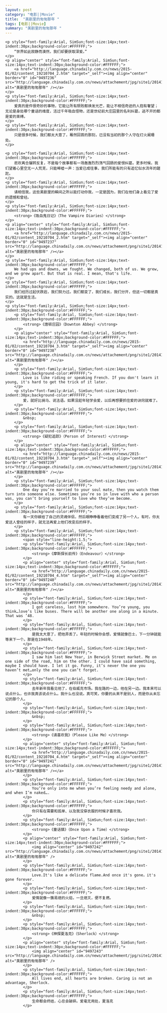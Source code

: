 ```yaml
---
layout: post
category: "电影||Movie"
title:  "美剧里的匆匆那年 "
tags: [电影||Movie]
summary: "美剧里的匆匆那年 "
---
```

	<p style="font-family:Arial, SimSun;font-size:14px;text-indent:30px;background-color:#FFFFFF;">
		“世界如此寂静而漠然，我们却要获取深爱。”
	</p>
	<p align="center" style="font-family:Arial, SimSun;font-size:14px;text-indent:30px;background-color:#FFFFFF;">
		<a href="http://language.chinadaily.com.cn/news/2015-01/02/content_19210704_2.htm" target="_self"><img align="center" border="0" id="9497236" src="http://language.chinadaily.com.cn/news/attachement/jpg/site1/20141231/00221910993f160df3051b.jpg" alt="美剧里的匆匆那年" /></a>
	</p>
	<p style="font-family:Arial, SimSun;font-size:14px;text-indent:30px;background-color:#FFFFFF;">
		爱真的是件很奇妙的事物，它能让所有颓败都焕发光芒，能让不相信奇迹的人抱有奢望；无论是身处哪个童话的维度，活过千年吸血怪物，还是世纪前大庄园里的名利纠葛，逃不开的都是爱的束缚。
	</p>
	<p style="font-family:Arial, SimSun;font-size:14px;text-indent:30px;background-color:#FFFFFF;">
		只是很多时候，我们都太大意了，蓦然回首的那刻，已没有当初的那个人守在灯火阑珊处。
	</p>

	<p style="font-family:Arial, SimSun;font-size:14px;text-indent:30px;background-color:#FFFFFF;">
		悲欢离合辗转反复，不是每个故事都有一场轰轰烈烈荡气回肠的爱恨纠葛。更多时候，我们望着心里空无一人荒芜，只能唏嘘一声：当爱已成往事，我们所能有的只有追忆似水流年的蹉跎。
	</p>
	<p style="font-family:Arial, SimSun;font-size:14px;text-indent:30px;background-color:#FFFFFF;">
		请相信我，这些美剧里的瞬间之所以能打动你我，一定是因为，我们在他们身上看见了爱的遗憾和曾经。
	</p>
	<p style="font-family:Arial, SimSun;font-size:14px;text-indent:30px;background-color:#FFFFFF;">
		<strong>《吸血鬼日记》（The Vampire Diaries）</strong>
	</p>
	<p align="center" style="font-family:Arial, SimSun;font-size:14px;text-indent:30px;background-color:#FFFFFF;">
		<a href="http://language.chinadaily.com.cn/news/2015-01/02/content_19210704_2.htm" target="_self"><img align="center" border="0" id="9497237" src="http://language.chinadaily.com.cn/news/attachement/png/site1/20141231/00221910993f160df31a1c.png" alt="美剧里的匆匆那年" /></a>
	</p>
	<p style="font-family:Arial, SimSun;font-size:14px;text-indent:30px;background-color:#FFFFFF;">
		We had ups and downs, we fought. We changed, both of us. We grew, and we grew apart. But that is real. I mean, that's life.
	</p>
	<p style="font-family:Arial, SimSun;font-size:14px;text-indent:30px;background-color:#FFFFFF;">
		我们经历过起伏跌宕，我们努力过。我们都变了，我们成长，我们分开，但这一切都是真实的。这就是生活。
	</p>
	<p style="font-family:Arial, SimSun;font-size:14px;text-indent:30px;background-color:#FFFFFF;">
		<p style="font-family:Arial, SimSun;font-size:14px;text-indent:30px;background-color:#FFFFFF;">
			<strong>《唐顿庄园》（Downton Abbey）</strong>
		</p>
		<p align="center" style="font-family:Arial, SimSun;font-size:14px;text-indent:30px;background-color:#FFFFFF;">
			<a href="http://language.chinadaily.com.cn/news/2015-01/02/content_19210704_3.htm" target="_self"><img align="center" border="0" id="9497238" src="http://language.chinadaily.com.cn/news/attachement/png/site1/20141231/00221910993f160df34b1d.png" alt="美剧里的匆匆那年" /></a>
		</p>
		<p style="font-family:Arial, SimSun;font-size:14px;text-indent:30px;background-color:#FFFFFF;">
			Love is like riding or speaking French. If you don't learn it young, it's hard to get the trick of it later.
		</p>
		<p style="font-family:Arial, SimSun;font-size:14px;text-indent:30px;background-color:#FFFFFF;">
			爱，就好比骑马、说法语。如果没趁年轻学会爱，以后再想要抓住爱的诀窍就难了。
		</p>
		<p style="font-family:Arial, SimSun;font-size:14px;text-indent:30px;background-color:#FFFFFF;">
			&nbsp;
		</p>
		<p style="font-family:Arial, SimSun;font-size:14px;text-indent:30px;background-color:#FFFFFF;">
			<strong>《疑犯追踪》（Person of Interest）</strong>
		</p>
		<p align="center" style="font-family:Arial, SimSun;font-size:14px;text-indent:30px;background-color:#FFFFFF;">
			<a href="http://language.chinadaily.com.cn/news/2015-01/02/content_19210704_3.htm" target="_self"><img align="center" border="0" id="9497239" src="http://language.chinadaily.com.cn/news/attachement/jpg/site1/20141231/00221910993f160df3941e.jpg" alt="美剧里的匆匆那年" /></a>
		</p>
		<p style="font-family:Arial, SimSun;font-size:14px;text-indent:30px;background-color:#FFFFFF;">
			One day you’re married to your soul mate, then you watch them turn into someone else. Sometimes you’re so in love with who a person was, you can’t bring yourself to love who they’ve become.
		</p>
		<p style="font-family:Arial, SimSun;font-size:14px;text-indent:30px;background-color:#FFFFFF;">
			有一天你嫁给了自己的灵魂伴侣，然后眼睁睁看着他们变成了另一个人。有时，你太爱这人曾经的样子，就无法再爱上他们改变后的样子。
		</p>
		<p style="font-family:Arial, SimSun;font-size:14px;text-indent:30px;background-color:#FFFFFF;">
			<span style="line-height:1.5;">
			<p style="font-family:Arial, SimSun;font-size:14px;text-indent:30px;background-color:#FFFFFF;">
				<strong>《摩斯探长前传》（Endeavour）</strong>
			</p>
			<p align="center" style="font-family:Arial, SimSun;font-size:14px;text-indent:30px;background-color:#FFFFFF;">
				<a href="http://language.chinadaily.com.cn/news/2015-01/02/content_19210704_4.htm" target="_self"><img align="center" border="0" id="9497240" src="http://language.chinadaily.com.cn/news/attachement/jpg/site1/20141231/00221910993f160df3db1f.jpg" alt="美剧里的匆匆那年" /></a>
			</p>
			<p style="font-family:Arial, SimSun;font-size:14px;text-indent:30px;background-color:#FFFFFF;">
				I got careless, lost him somewhere. You’re young, you think…love’s like buses. There will be another one along in a minute. That was ’48.
			</p>
			<p style="font-family:Arial, SimSun;font-size:14px;text-indent:30px;background-color:#FFFFFF;">
				是我太大意了，把他弄丢了。年轻的时候你会想，爱情就像巴士，下一分钟就能等来下一个。那是在1948年。
			</p>
			<p style="font-family:Arial, SimSun;font-size:14px;text-indent:30px;background-color:#FFFFFF;">
				I saw him last New Year, in Berwick Street market. Me on one side of the road, him on the other. I could have said something, maybe I should have. I let it go. Funny, it’s never the one you haven’t met…only the one you can’t forget.
			</p>
			<p style="font-family:Arial, SimSun;font-size:14px;text-indent:30px;background-color:#FFFFFF;">
				去年新年我看见他了，在伯威克市场。我在路的一边，他在另一边。我本来可以说点什么，也许我真该说点什么。我什么也没说。真可笑，你要的从来不是别人，而是你从未忘记的那个人。
			</p>
			<p style="font-family:Arial, SimSun;font-size:14px;text-indent:30px;background-color:#FFFFFF;">
				&nbsp;
			</p>
			<p style="font-family:Arial, SimSun;font-size:14px;text-indent:30px;background-color:#FFFFFF;">
				<strong>《请喜欢我》（Please Like Me）</strong>
			</p>
			<p align="center" style="font-family:Arial, SimSun;font-size:14px;text-indent:30px;background-color:#FFFFFF;">
				<a href="http://language.chinadaily.com.cn/news/2015-01/02/content_19210704_4.htm" target="_self"><img align="center" border="0" id="9497241" src="http://language.chinadaily.com.cn/news/attachement/jpg/site1/20141231/00221910993f160df44b20.jpg" alt="美剧里的匆匆那年" /></a>
			</p>
			<p style="font-family:Arial, SimSun;font-size:14px;text-indent:30px;background-color:#FFFFFF;">
				You‘re only into me when you’re feeling needy and alone, and when I’m naked….
			</p>
			<p style="font-family:Arial, SimSun;font-size:14px;text-indent:30px;background-color:#FFFFFF;">
				你只有在需要和孤单、以及我没穿衣服的时候才喜欢我。
			</p>
			<p style="font-family:Arial, SimSun;font-size:14px;text-indent:30px;background-color:#FFFFFF;">
				<strong>《童话镇》（Once Upon a Time）</strong>
			</p>
			<p align="center" style="font-family:Arial, SimSun;font-size:14px;text-indent:30px;background-color:#FFFFFF;">
				<img align="center" id="9497242" src="http://language.chinadaily.com.cn/news/attachement/png/site1/20141231/00221910993f160df48721.png" alt="美剧里的匆匆那年" />
			</p>
			<p style="font-family:Arial, SimSun;font-size:14px;text-indent:30px;background-color:#FFFFFF;">
				Love.It's like a delicate flame.And once it's gone，it's gone forever.
			</p>
			<p style="font-family:Arial, SimSun;font-size:14px;text-indent:30px;background-color:#FFFFFF;">
				爱情就像一簇易熄的火焰，一旦熄灭，便不复燃。
			</p>
			<p style="font-family:Arial, SimSun;font-size:14px;text-indent:30px;background-color:#FFFFFF;">
				&nbsp;
			</p>
			<p style="font-family:Arial, SimSun;font-size:14px;text-indent:30px;background-color:#FFFFFF;">
				<strong>《神探夏洛克》（Sherlock）</strong>
			</p>
			<p align="center" style="font-family:Arial, SimSun;font-size:14px;text-indent:30px;background-color:#FFFFFF;">
				<img align="center" id="9497243" src="http://language.chinadaily.com.cn/news/attachement/jpg/site1/20141231/00221910993f160df4b922.jpg" alt="美剧里的匆匆那年" />
			</p>
			<p style="font-family:Arial, SimSun;font-size:14px;text-indent:30px;background-color:#FFFFFF;">
				All lives end, all hearts are broken. Caring is not an advantage, Sherlock.
			</p>
			<p style="font-family:Arial, SimSun;font-size:14px;text-indent:30px;background-color:#FFFFFF;">
				生命都会终结，心总会破碎。爱毫无用处，夏洛克
			</p>
</span>
		</p>
	</p>

